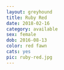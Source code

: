 ```yaml
---
layout: greyhound
title: Ruby Red
date: 2018-02-16
category: available
sex: female
dob: 2016-08-13
color: red fawn
cats: yes
pic: ruby-red.jpg
---
```


